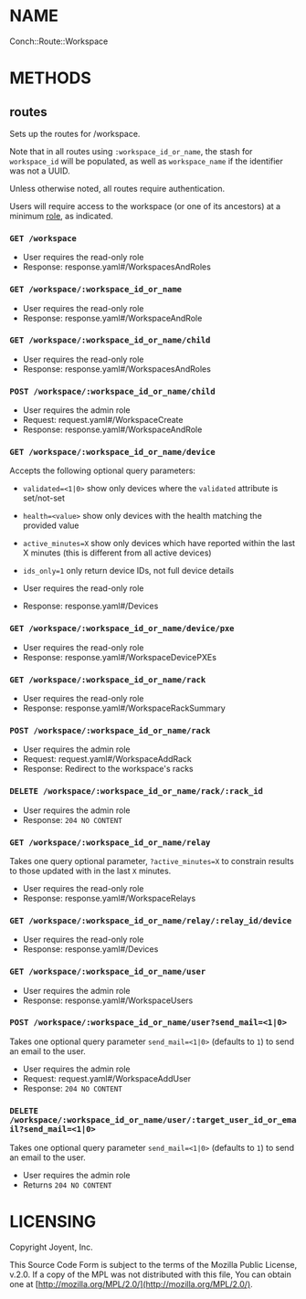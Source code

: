 # NAME

Conch::Route::Workspace

# METHODS

## routes

Sets up the routes for /workspace.

Note that in all routes using `:workspace_id_or_name`, the stash for `workspace_id` will be
populated, as well as `workspace_name` if the identifier was not a UUID.

Unless otherwise noted, all routes require authentication.

Users will require access to the workspace (or one of its ancestors) at a minimum
[role](../modules/Conch::DB::Result::UserWorkspaceRole#role), as indicated.

### `GET /workspace`

- User requires the read-only role
- Response: response.yaml#/WorkspacesAndRoles

### `GET /workspace/:workspace_id_or_name`

- User requires the read-only role
- Response: response.yaml#/WorkspaceAndRole

### `GET /workspace/:workspace_id_or_name/child`

- User requires the read-only role
- Response: response.yaml#/WorkspacesAndRoles

### `POST /workspace/:workspace_id_or_name/child`

- User requires the admin role
- Request: request.yaml#/WorkspaceCreate
- Response: response.yaml#/WorkspaceAndRole

### `GET /workspace/:workspace_id_or_name/device`

Accepts the following optional query parameters:

- `validated=<1|0>` show only devices where the `validated` attribute is set/not-set
- `health=<value>` show only devices with the health matching the provided value
- `active_minutes=X` show only devices which have reported within the last X minutes (this is different from all active devices)
- `ids_only=1` only return device IDs, not full device details

- User requires the read-only role
- Response: response.yaml#/Devices

### `GET /workspace/:workspace_id_or_name/device/pxe`

- User requires the read-only role
- Response: response.yaml#/WorkspaceDevicePXEs

### `GET /workspace/:workspace_id_or_name/rack`

- User requires the read-only role
- Response: response.yaml#/WorkspaceRackSummary

### `POST /workspace/:workspace_id_or_name/rack`

- User requires the admin role
- Request: request.yaml#/WorkspaceAddRack
- Response: Redirect to the workspace's racks

### `DELETE /workspace/:workspace_id_or_name/rack/:rack_id`

- User requires the admin role
- Response: `204 NO CONTENT`

### `GET /workspace/:workspace_id_or_name/relay`

Takes one query optional parameter, `?active_minutes=X` to constrain results to
those updated with in the last `X` minutes.

- User requires the read-only role
- Response: response.yaml#/WorkspaceRelays

### `GET /workspace/:workspace_id_or_name/relay/:relay_id/device`

- User requires the read-only role
- Response: response.yaml#/Devices

### `GET /workspace/:workspace_id_or_name/user`

- User requires the admin role
- Response: response.yaml#/WorkspaceUsers

### `POST /workspace/:workspace_id_or_name/user?send_mail=<1|0>`

Takes one optional query parameter `send_mail=<1|0>` (defaults to `1`) to send
an email to the user.

- User requires the admin role
- Request: request.yaml#/WorkspaceAddUser
- Response: `204 NO CONTENT`

### `DELETE /workspace/:workspace_id_or_name/user/:target_user_id_or_email?send_mail=<1|0>`

Takes one optional query parameter `send_mail=<1|0>` (defaults to `1`) to send
an email to the user.

- User requires the admin role
- Returns `204 NO CONTENT`

# LICENSING

Copyright Joyent, Inc.

This Source Code Form is subject to the terms of the Mozilla Public License,
v.2.0. If a copy of the MPL was not distributed with this file, You can obtain
one at [http://mozilla.org/MPL/2.0/](http://mozilla.org/MPL/2.0/).
